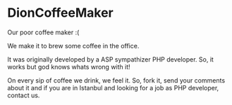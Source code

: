 DionCoffeeMaker
===============

Our poor coffee maker :(

We make it to brew some coffee in the office. 

It was originally developed by a ASP sympathizer PHP developer. So, it works but god knows whats wrong with it!

On every sip of coffee we drink, we feel it. So, fork it, send your comments about it and if you are in Istanbul and looking for a job as PHP developer, contact us.